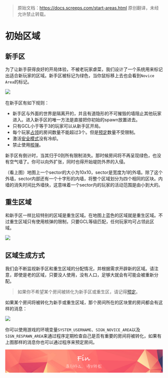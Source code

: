 > 原始文档：https://docs.screeps.com/start-areas.html
> 原创翻译，未经允许禁止转载。

#  初始区域

## 新手区

为了让新手获得良好的开局体验，不被老玩家虐菜，我们设计了一个系统用来标记出适合新玩家的区域。新手区被标记为绿色，当你鼠标移上去也会看到`Novice Area`的标记。

![](https://docs.screeps.com/img/novice.png)

在新手区有如下规则：

*   新手区与外面的世界是隔离开的，并且有道隐形的不可摧毁的墙阻止其他玩家进入。进入新手区的唯一方法是直接把你初始的spawn放置进去。
*   只有GCL小于等于3的玩家可以从新手区开局。
*   每个玩家[占领](https://docs.screeps.com/api/#Creep.claimController)的房间数量不能超过3个。但是[预定](https://docs.screeps.com/api/#Creep.reserveController)数量不受限制。
*   激活[安全模式](https://docs.screeps.com/defense.html)没有冷却。
*   禁止使用[核弹](https://docs.screeps.com/api/#StructureNuker)。

新手区有倒计时，当其归于0则所有限制消失。那时候房间将不再呈现绿色，也没有空气墙了。你可以向外扩张，同时也得开始堤防外界的入侵。

（看上图）地图上一个sector的大小为10x10，sector是宽度为1的外墙。除了这个外墙，sector内部还有一个十字形的内墙，将整个区域划分为四个相同的区块。内墙的消失时间比外墙快，这意味着一个sector内的玩家的活动范围是由小到大的。

## 重生区域

和新手区一样比较特别的区域是重生区域。在地图上蓝色的区域就是重生区域。不过重生区域只有使用核弹的限制，只要GCL等级匹配，任何玩家均可占领此区域。

![](https://docs.screeps.com/img/chrome_2017-03-06_14-40-11.png)

## 区域生成方式

我们会不断监视新手区和重生区域的分配情况，并根据需求开辟新的区域。请注意，即使是老的区域，只要没人使用，没有人口，足够大就会有可能会被重新分配。

> 如果你不希望某个房间被转化为新手区或重生区，请记得[预定](https://docs.screeps.com/api/#Creep.reserveController)。

如果某个房间将被转化为新手或重生区域，那个房间所在的区块里的房间都会有这样的消息：

![](https://docs.screeps.com/img/chrome_2017-03-08_13-01-20.png)

你可以使用游戏的环境变量`SYSTEM_USERNAME`、`SIGN_NOVICE_AREA`以及`SIGN_RESPAWN_AREA`来通过程序定期检查自己是否有重要的房间将被转化，如果有上图那样的消息你也可以通过程序来预定房间。

![](<https://raw.githubusercontent.com/nofacer/pic_bed/master/my_blog/footer.jpg>)